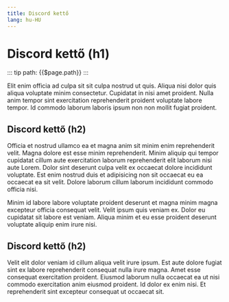```yaml
---
title: Discord kettő
lang: hu-HU
---
```


# Discord kettő (h1)

::: tip path:
{{$page.path}}
:::

Elit enim officia ad culpa sit sit culpa nostrud ut quis. Aliqua nisi dolor quis aliqua voluptate minim consectetur. Cupidatat in nisi amet proident. Nulla anim tempor sint exercitation reprehenderit proident voluptate labore tempor. Id commodo laborum laboris ipsum non non mollit fugiat proident.

## Discord kettő (h2)

Officia et nostrud ullamco ea et magna anim sit minim enim reprehenderit velit. Magna dolore est esse minim reprehenderit. Minim aliquip qui tempor cupidatat cillum aute exercitation laborum reprehenderit elit laborum nisi aute Lorem. Dolor sint deserunt culpa velit ex occaecat dolore incididunt voluptate. Est enim nostrud duis et adipisicing non sit occaecat eu ea occaecat ea sit velit. Dolore laborum cillum laborum incididunt commodo officia nisi.

Minim id labore labore voluptate proident deserunt et magna minim magna excepteur officia consequat velit. Velit ipsum quis veniam ex. Dolor eu cupidatat sit labore est veniam. Aliqua minim et eu esse proident deserunt voluptate aliquip enim irure nisi.

## Discord kettő (h2)

Velit elit dolor veniam id cillum aliqua velit irure ipsum. Est aute dolore fugiat sint ex labore reprehenderit consequat nulla irure magna. Amet esse consequat exercitation proident. Eiusmod laborum nulla occaecat ea ut nisi commodo exercitation anim eiusmod proident. Id dolor ex enim nisi. Et reprehenderit sint excepteur consequat ut occaecat sit.